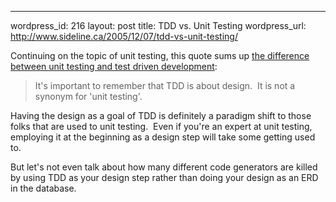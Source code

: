 --- 
wordpress_id: 216
layout: post
title: TDD vs. Unit Testing
wordpress_url: http://www.sideline.ca/2005/12/07/tdd-vs-unit-testing/

<p>Continuing on the topic of unit testing, this quote sums up <a href="http://steve.emxsoftware.com/TDD/TDD+and+Unit+Testing+are+NOT+the+Same">the difference between unit testing and test driven development</a>:</p>
<blockquote>
<p><!--StartFragment -->It's important to remember that TDD is about design.  It is not a synonym for 'unit testing'. </p></blockquote>
<p>Having the design as a goal of TDD is definitely a paradigm shift to those folks that are used to unit testing.  Even if you're an expert at unit testing, employing it at the beginning as a design step will take some getting used to.</p>
<p>But let's not even talk about how many different code generators are killed by using TDD as your design step rather than doing your design as an ERD in the database.</p>
